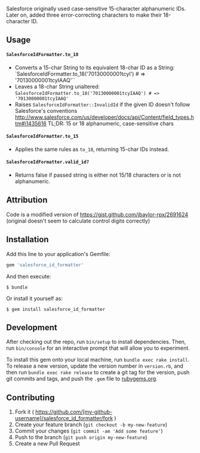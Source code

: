 Salesforce originally used case-sensitive 15-character alphanumeric IDs.
Later on, added three error-correcting characters to make their 18-character ID.

## Usage

#### `SalesforceIdFormatter.to_18`

- Converts a 15-char String to its equivalent 18-char ID as a String:
  `SalesforceIdFormatter.to_18('70130000001tcyI')  # =>  '70130000001tcyIAAQ'``
- Leaves a 18-char String unaltered:
  `SalesforceIdFormatter.to_18('70130000001tcyIAAQ') # =>  '70130000001tcyIAAQ'`
- Raises `SalesforceIdFormatter::InvalidId` if the given ID doesn't follow
  Salesforce's conventions
http://www.salesforce.com/us/developer/docs/api/Content/field_types.htm#i1435616
TL;DR: 15 or 18 alphanumeric, case-sensitive chars

#### `SalesforceIdFormatter.to_15`

- Applies the same rules as `to_18`, returning 15-char IDs instead.

#### `SalesforceIdFormatter.valid_id?`

- Returns false if passed string is either not 15/18 characters or is not
  alphanumeric.

## Attribution
Code is a modified version of https://gist.github.com/jbaylor-rpx/2691624
(original doesn't seem to calculate control digits correctly)

## Installation

Add this line to your application's Gemfile:

```ruby
gem 'salesforce_id_formatter'
```

And then execute:

    $ bundle

Or install it yourself as:

    $ gem install salesforce_id_formatter

## Development

After checking out the repo, run `bin/setup` to install dependencies. Then, run `bin/console` for an interactive prompt that will allow you to experiment.

To install this gem onto your local machine, run `bundle exec rake install`. To release a new version, update the version number in `version.rb`, and then run `bundle exec rake release` to create a git tag for the version, push git commits and tags, and push the `.gem` file to [rubygems.org](https://rubygems.org).

## Contributing

1. Fork it ( https://github.com/[my-github-username]/salesforce_id_formatter/fork )
2. Create your feature branch (`git checkout -b my-new-feature`)
3. Commit your changes (`git commit -am 'Add some feature'`)
4. Push to the branch (`git push origin my-new-feature`)
5. Create a new Pull Request
